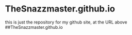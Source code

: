 # TheSnazzmaster.github.io
this is just the repository for my github site, at the URL above
##TheSnazzmaster.github.io
